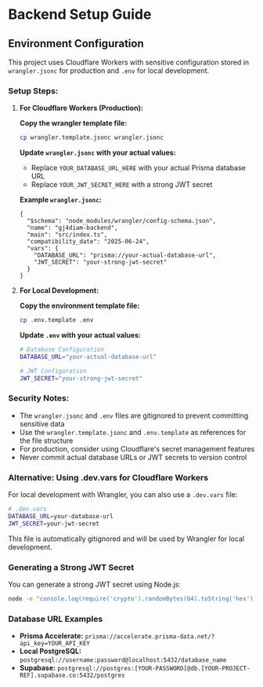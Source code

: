 # Backend Setup Guide

## Environment Configuration

This project uses Cloudflare Workers with sensitive configuration stored in `wrangler.jsonc` for production and `.env` for local development.

### Setup Steps:

1. **For Cloudflare Workers (Production):**
   
   **Copy the wrangler template file:**
   ```bash
   cp wrangler.template.jsonc wrangler.jsonc
   ```

   **Update `wrangler.jsonc` with your actual values:**
   - Replace `YOUR_DATABASE_URL_HERE` with your actual Prisma database URL
   - Replace `YOUR_JWT_SECRET_HERE` with a strong JWT secret

   **Example `wrangler.jsonc`:**
   ```jsonc
   {
     "$schema": "node_modules/wrangler/config-schema.json",
     "name": "gj4diam-backend",
     "main": "src/index.ts",
     "compatibility_date": "2025-06-24",
     "vars": {
       "DATABASE_URL": "prisma://your-actual-database-url",
       "JWT_SECRET": "your-strong-jwt-secret"
     }
   }
   ```

2. **For Local Development:**
   
   **Copy the environment template file:**
   ```bash
   cp .env.template .env
   ```

   **Update `.env` with your actual values:**
   ```bash
   # Database Configuration
   DATABASE_URL="your-actual-database-url"
   
   # JWT Configuration
   JWT_SECRET="your-strong-jwt-secret"
   ```

### Security Notes:

- The `wrangler.jsonc` and `.env` files are gitignored to prevent committing sensitive data
- Use the `wrangler.template.jsonc` and `.env.template` as references for the file structure
- For production, consider using Cloudflare's secret management features
- Never commit actual database URLs or JWT secrets to version control

### Alternative: Using .dev.vars for Cloudflare Workers

For local development with Wrangler, you can also use a `.dev.vars` file:

```bash
# .dev.vars
DATABASE_URL=your-database-url
JWT_SECRET=your-jwt-secret
```

This file is automatically gitignored and will be used by Wrangler for local development.

### Generating a Strong JWT Secret

You can generate a strong JWT secret using Node.js:

```bash
node -e "console.log(require('crypto').randomBytes(64).toString('hex'))"
```

### Database URL Examples

- **Prisma Accelerate:** `prisma://accelerate.prisma-data.net/?api_key=YOUR_API_KEY`
- **Local PostgreSQL:** `postgresql://username:password@localhost:5432/database_name`
- **Supabase:** `postgresql://postgres:[YOUR-PASSWORD]@db.[YOUR-PROJECT-REF].supabase.co:5432/postgres` 